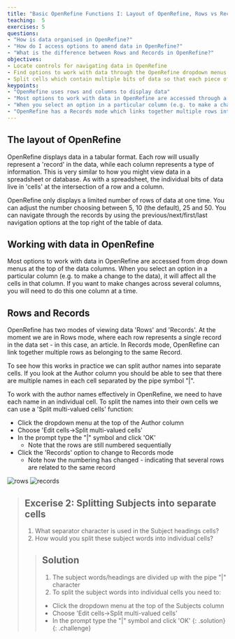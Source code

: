 ```yaml
---
title: "Basic OpenRefine Functions I: Layout of OpenRefine, Rows vs Records"
teaching:  5
exercises: 5
questions: 
- "How is data organised in OpenRefine?"
- "How do I access options to amend data in OpenRefine?"
- "What is the difference between Rows and Records in OpenRefine?"
objectives:
- Locate controls for navigating data in OpenRefine
- Find options to work with data through the OpenRefine dropdown menus
- Split cells which contain multiple bits of data so that each piece of data is in its own cell
keypoints:
- "OpenRefine uses rows and columns to display data"
- "Most options to work with data in OpenRefine are accessed through a drop down menu at the top of a data column"
- "When you select an option in a particular column (e.g. to make a change to the data), it will effect all the cells in that column"
- "OpenRefine has a Records mode which links together multiple rows into a single record"
---
```


## The layout of OpenRefine
OpenRefine displays data in a tabular format. Each row will usually represent a 'record' in the data, while each column represents a type of information. This is very similar to how you might view data in a spreadsheet or database. As with a spreadsheet, the individual bits of data live in 'cells' at the intersection of a row and a column.

OpenRefine only displays a limited number of rows of data at one time. You can adjust the number choosing between 5, 10 (the default), 25 and 50. You can navigate through the records by using the previous/next/first/last navigation options at the top right of the table of data.

## Working with data in OpenRefine
Most options to work with data in OpenRefine are accessed from drop down menus at the top of the data columns. When you select an option in a particular column (e.g. to make a change to the data), it will affect all the cells in that column. If you want to make changes across several columns, you will need to do this one column at a time.

## Rows and Records
OpenRefine has two modes of viewing data 'Rows' and 'Records'. At the moment we are in Rows mode, where each row represents a single record in the data set - in this case, an article. In Records mode, OpenRefine can link together multiple rows as belonging to the same Record.

To see how this works in practice we can split author names into separate cells. If you look at the Author column you should be able to see that there are multiple names in each cell separated by the pipe symbol "\|".

To work with the author names effectively in OpenRefine, we need to have each name in an individual cell. To split the names into their own cells we can use a 'Split multi-valued cells' function:

* Click the dropdown menu at the top of the Author column
* Choose 'Edit cells->Split multi-valued cells'
* In the prompt type the "\|" symbol and click 'OK'
    * Note that the rows are still numbered sequentially
* Click the 'Records' option to change to Records mode
    * Note how the numbering has changed - indicating that several rows are related to the same record

 ![rows](../assets/img/rows.png)
 ![records](../assets/img/records.png) 

>## Excerise 2: Splitting Subjects into separate cells
>
>1. What separator character is used in the Subject headings cells?
>2. How would you split these subject words into individual cells?
> 
> > ## Solution
> > 1. The subject words/headings are divided up with the pipe "\|" character
> > 2. To split the subject words into individual cells you need to:
> > * Click the dropdown menu at the top of the Subjects column
> > * Choose 'Edit cells->Split multi-valued cells'
> > * In the prompt type the "\|" symbol and click 'OK'
> {: .solution}
{: .challenge}


